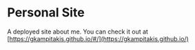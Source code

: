 # Personal Site
A deployed site about me. You can check it out at [https://gkampitakis.github.io/#/](https://gkampitakis.github.io/)
